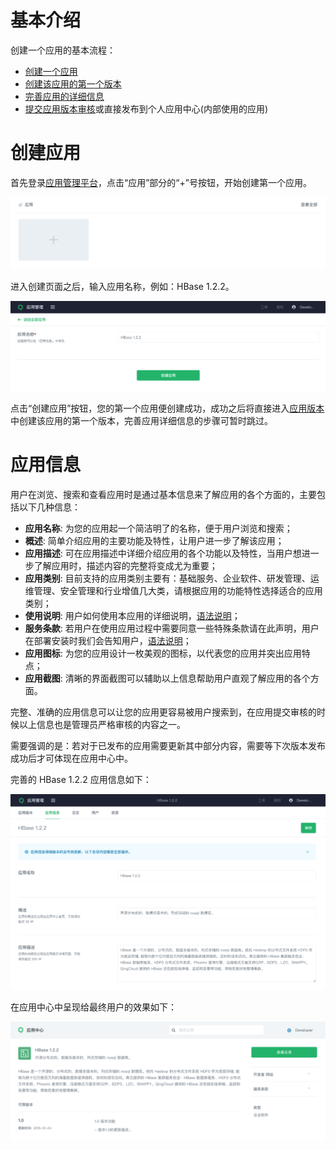 # 基本介绍

创建一个应用的基本流程：

* [创建一个应用](#创建应用)
* [创建该应用的第一个版本](../app-version-mgmt/create-app-version.md)
* [完善应用的详细信息](#应用信息)
* [提交应用版本审核](../app-version-mgmt/submit-app-version.md)或直接发布到个人应用中心(内部使用的应用)


# 创建应用

首先登录[应用管理平台](https://appcenter.qingcloud.com/developer)，点击“应用”部分的“+”号按钮，开始创建第一个应用。

![创建应用](../../images/home_create_app.png)

进入创建页面之后，输入应用名称，例如：HBase 1.2.2。

![输入应用名称](../../images/create_app.png)

点击“创建应用”按钮，您的第一个应用便创建成功，成功之后将直接进入[应用版本](../app-version-mgmt/create-app-version.md)中创建该应用的第一个版本，完善应用详细信息的步骤可暂时跳过。

# 应用信息

用户在浏览、搜索和查看应用时是通过基本信息来了解应用的各个方面的，主要包括以下几种信息：

* **应用名称**: 为您的应用起一个简洁明了的名称，便于用户浏览和搜索；
* **概述**: 简单介绍应用的主要功能及特性，让用户进一步了解该应用；
* **应用描述**: 可在应用描述中详细介绍应用的各个功能以及特性，当用户想进一步了解应用时，描述内容的完整将变成尤为重要；
* **应用类别**: 目前支持的应用类别主要有：基础服务、企业软件、研发管理、运维管理、安全管理和行业增值几大类，请根据应用的功能特性选择适合的应用类别；
* **使用说明**: 用户如何使用本应用的详细说明，[语法说明](../faq/README.md#tos_and_usage_desc)；
* **服务条款**: 若用户在使用应用过程中需要同意一些特殊条款请在此声明，用户在部署安装时我们会告知用户，[语法说明](../faq/README.md#tos_and_usage_desc)；
* **应用图标**: 为您的应用设计一枚美观的图标，以代表您的应用并突出应用特点；
* **应用截图**: 清晰的界面截图可以辅助以上信息帮助用户直观了解应用的各个方面。

完整、准确的应用信息可以让您的应用更容易被用户搜索到，在应用提交审核的时候以上信息也是管理员严格审核的内容之一。

需要强调的是：若对于已发布的应用需要更新其中部分内容，需要等下次版本发布成功后才可体现在应用中心中。

完善的 HBase 1.2.2 应用信息如下：

![应用信息](../../images/app_info.png)

在应用中心中呈现给最终用户的效果如下：

![应用信息预览](../../images/app_preview.png)
